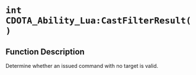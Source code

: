 # `int CDOTA_Ability_Lua:CastFilterResult( )`
## Function Description
Determine whether an issued command with no target is valid.
